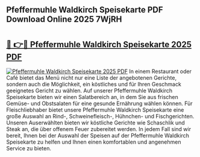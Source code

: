## Pfeffermuhle Waldkirch Speisekarte PDF Download Online 2025 7WjRH

# <h2><a href="http://gcc07au.nevu.top/?p=Pfeffermuhle+Waldkirch+Speisekarte">🔗 👉🔴 Pfeffermuhle Waldkirch Speisekarte 2025 PDF</a></h2>

[![Pfeffermuhle Waldkirch Speisekarte 2025 PDF](https://i.imgur.com/dBaPXMq.png)](http://gcc07au.nevu.top/?p=Pfeffermuhle+Waldkirch+Speisekarte)
In einem Restaurant oder Café bietet das Menü nicht nur eine Liste der angebotenen Gerichte, sondern auch die Möglichkeit, ein köstliches und für Ihren Geschmack geeignetes Gericht zu wählen. Auf unserer Pfeffermuhle Waldkirch Speisekarte bieten wir einen Salatbereich an, in dem Sie aus frischen Gemüse- und Obstsalaten für eine gesunde Ernährung wählen können. Für Fleischliebhaber bietet unsere Pfeffermuhle Waldkirch Speisekarte eine große Auswahl an Rind-, Schweinefleisch-, Hühnchen- und Fischgerichten. Unseren Auserwählten bieten wir köstliche Gerichte wie Schaschlik und Steak an, die über offenem Feuer zubereitet werden. In jedem Fall sind wir bereit, Ihnen bei der Auswahl der Speisen auf der Pfeffermuhle Waldkirch Speisekarte zu helfen und Ihnen einen komfortablen und angenehmen Service zu bieten.
